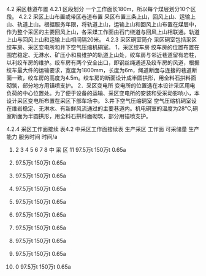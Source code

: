 4.2  采区巷道布置
4.2.1 区段划分
一个工作面长180m，所以每个煤层划分10个区段。
4.2.2 采区上山布置或带区巷道布置
采区布置三条上山，回风上山、运输上山、轨道上山。根据服务年限，将轨道上山，运输上山和回风上山布置在煤层中，作为整个采区的主要回风上山，各采煤工作面由石门绕道与回风上山相联通。轨道上山与回风上山和运输上山相间隔20米。
4.2.3 采区硐室简介
采区硐室包括采区绞车房、采区变电所和井下空气压缩机硐室。
1．采区绞车房
绞车房的位置布置在围岩稳定、无淋水、矿压小和易维护的轨道上山处，绞车房与邻近巷道留有岩柱，以利绞车房的维护。绞车房有两个安全出口，即钢丝绳通道及绞车房的风道，根据绞车最大件的运输要求，宽度为1800mm，长度为6m，绳道断面与连接的巷道断面一致，绞车房的高度为4.5m。绞车房的断面设计成半圆拱形，用全料石拱料面砌筑，部分地方用锚喷支护。
2．采区变电所
变电所的位置选在本设计采区用电负荷的中心位置处。为了便于设备的运输、采区变电所的安装和受采动影响小，本设计采区变电所布置在采区下部车场中。
3.井下空气压缩硐室
空气压缩机硐室设在维岩稳定、无淋水、有新鲜风流通过的主要巷道内。机电硐室的温度为28℃,硐室断面为半圆拱形，用全料石拱料面砌筑，部分用锚喷支护。




4.2.4 采区工作面接续
表4.2  中采区工作面接续表
生产采区	工作面	可采储量	生产能力	服务时间	时间/a
  1. 2	3	4	5	6	7	8
中
采
区	11	97.5万t	150万t	0.65a


  1. 97.5万t	150万t	0.65a


  1. 97.5万t	150万t	0.65a


  1. 97.5万t	150万t	0.65a

  1. 97.5万t	150万t	0.65a


  1. 97.5万t	150万t	0.65a


  1. 97.5万t	150万t	0.65a


  1. 97.5万t	150万t	0.65a

  1. 97.5万t	150万t	0.65a


  1. 0	97.5万t	150万t	0.65a

